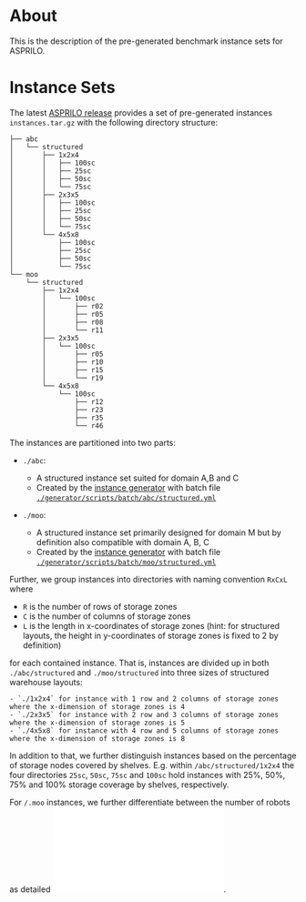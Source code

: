 # About

This is the description of the pre-generated benchmark instance sets for ASPRILO.

# Instance Sets

The latest [ASPRILO release](https://github.com/potassco/asprilo/releases) provides a set of
pre-generated instances `instances.tar.gz` with the following directory structure:

    ├── abc
    │   └── structured
    │       ├── 1x2x4
    │       │   ├── 100sc
    │       │   ├── 25sc
    │       │   ├── 50sc
    │       │   └── 75sc
    │       ├── 2x3x5
    │       │   ├── 100sc
    │       │   ├── 25sc
    │       │   ├── 50sc
    │       │   └── 75sc
    │       └── 4x5x8
    │           ├── 100sc
    │           ├── 25sc
    │           ├── 50sc
    │           └── 75sc
    └── moo
        └── structured
            ├── 1x2x4
            │   └── 100sc
            │       ├── r02
            │       ├── r05
            │       ├── r08
            │       └── r11
            ├── 2x3x5
            │   └── 100sc
            │       ├── r05
            │       ├── r10
            │       ├── r15
            │       └── r19
            └── 4x5x8
                └── 100sc
                    ├── r12
                    ├── r23
                    ├── r35
                    └── r46

The instances are partitioned into two parts:

-   `./abc`:
    - A structured instance set suited for domain A,B and C
    - Created by the [instance generator](generator.md) with batch file
      [`./generator/scripts/batch/abc/structured.yml`](../generator/scripts/batch/abc/structured.yml)

-   `./moo`:
    - A structured instance set primarily designed for domain M but by definition also compatible
      with domain A, B, C
    - Created by the [instance generator](generator.md) with batch file
      [`./generator/scripts/batch/moo/structured.yml`](../generator/scripts/batch/moo/structured.yml)


Further, we group instances into directories with naming convention `RxCxL` where

- `R` is the number of rows of storage zones
- `C` is the number of columns of storage zones
- `L` is the length in x-coordinates of storage zones (hint: for structured layouts, the height in
   y-coordinates of storage zones is fixed to 2 by definition)

for each contained instance. That is, instances are divided up in both `./abc/structured` and `./moo/structured` into three sizes
of structured warehouse layouts:

    - `./1x2x4` for instance with 1 row and 2 columns of storage zones where the x-dimension of storage zones is 4
    - `./2x3x5` for instance with 2 row and 3 columns of storage zones where the x-dimension of storage zones is 5
    - `./4x5x8` for instance with 4 row and 5 columns of storage zones where the x-dimension of storage zones is 8

In addition to that, we further distinguish instances based on the percentage of storage nodes covered by shelves. E.g. within
`/abc/structured/1x2x4` the four directories `25sc`, `50sc`, `75sc` and `100sc` hold instances with 25%, 50%, 75% and 100% storage coverage by shelves, respectively.

For `/.moo` instances, we further differentiate between the number of robots as detailed ![here](experiments.md).
